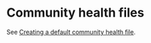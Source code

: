 # Community health files

See [Creating a default community health file](https://docs.github.com/en/communities/setting-up-your-project-for-healthy-contributions/creating-a-default-community-health-file).
